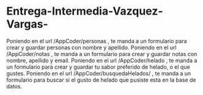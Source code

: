 ﻿# Entrega-Intermedia-Vazquez-Vargas-
Poniendo en el url /AppCoder/personas , te manda a un formulario para crear y guardar personas con nombre y apellido.
Poniendo en el url /AppCoder/notas , te manda a un formulario para crear y guardar notas con nombre, apellido y email.
Poniendo en el url /AppCoder/helado , te manda a un formulario para crear y guardar tu sabor preferido de helado, o el que gustes.
Poniendo en el url /AppCoder/busquedaHelados/ , te manda a un formulario para buscar si el gusto de helado que pusiste esta en la base de datos.
